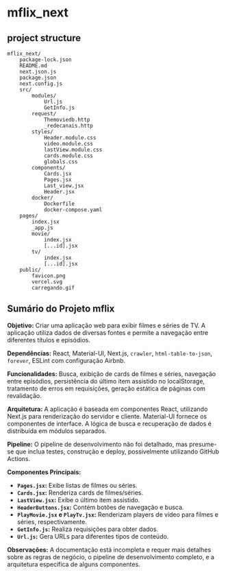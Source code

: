
# mflix_next              
## project structure
```                    
mflix_next/
    package-lock.json
    README.md
    next.json.js
    package.json
    next.config.js
    src/
        modules/
            Url.js
            GetInfo.js
        request/
            Themoviedb.http
            _redecanais.http
        styles/
            Header.module.css
            video.module.css
            lastView.module.css
            cards.module.css
            globals.css
        components/
            Cards.jsx
            Pages.jsx
            Last_view.jsx
            Header.jsx
        docker/
            Dockerfile
            docker-compose.yaml
    pages/
        index.jsx
        _app.js
        movie/
            index.jsx
            [...id].jsx
        tv/
            index.jsx
            [...id].jsx
    public/
        favicon.png
        vercel.svg
        carregando.gif                
```
## Sumário do Projeto mflix

**Objetivo:** Criar uma aplicação web para exibir filmes e séries de TV.  A aplicação utiliza dados de diversas fontes e permite a navegação entre diferentes títulos e episódios.

**Dependências:** React, Material-UI, Next.js, `crawler`, `html-table-to-json`, `forever`, ESLint com configuração Airbnb.

**Funcionalidades:** Busca, exibição de cards de filmes e séries, navegação entre episódios, persistência do último item assistido no localStorage, tratamento de erros em requisições,  geração estática de páginas com revalidação.

**Arquitetura:** A aplicação é baseada em componentes React, utilizando Next.js para renderização do servidor e cliente. Material-UI fornece os componentes de interface.  A lógica de busca e recuperação de dados é distribuída em módulos separados.

**Pipeline:** O pipeline de desenvolvimento não foi detalhado, mas presume-se que inclua testes, construção e deploy, possivelmente utilizando GitHub Actions.


**Componentes Principais:**

* **`Pages.jsx`:**  Exibe listas de filmes ou séries.
* **`Cards.jsx`:**  Renderiza cards de filmes/séries.
* **`LastView.jsx`:**  Exibe o último item assistido.
* **`HeaderButtons.jsx`:**  Contém botões de navegação e busca.
* **`PlayMovie.jsx` e `PlayTv.jsx`:**  Renderizam players de vídeo para filmes e séries, respectivamente.
* **`GetInfo.js`:**  Realiza requisições para obter dados.
* **`Url.js`:** Gera URLs para diferentes tipos de conteúdo.


**Observações:**  A documentação está incompleta e requer mais detalhes sobre as regras de negócio, o pipeline de desenvolvimento completo, e a arquitetura específica de alguns componentes.
                
                